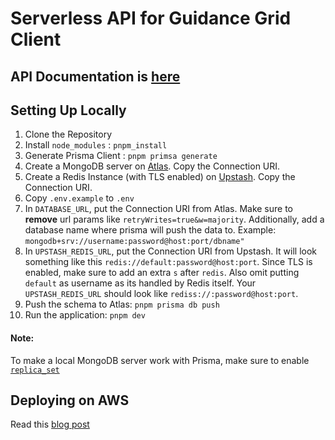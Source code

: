 # Serverless API for Guidance Grid Client


## API Documentation is [here](https://app.swaggerhub.com/apis-docs/JAYDEEPJD8914/test/1.0.0#/)

## Setting Up Locally

1. Clone the Repository
2. Install `node_modules` : `pnpm_install`
3. Generate Prisma Client : `pnpm primsa generate`
4. Create a MongoDB server on [Atlas](https://www.mongodb.com/atlas/database). Copy the Connection URI.
5. Create a Redis Instance (with TLS enabled) on [Upstash](https://upstash.com/). Copy the Connection URI.
6. Copy `.env.example` to `.env`
7. In `DATABASE_URL`, put the Connection URI from Atlas. Make sure to **remove** url params like `retryWrites=true&w=majority`. Additionally, add a database name where prisma will push the data to. Example: `mongodb+srv://username:password@host:port/dbname"`
8. In `UPSTASH_REDIS_URL`, put the Connection URI from Upstash. It will look something like this `redis://default:password@host:port`. Since TLS is enabled, make sure to add an extra `s` after `redis`. Also omit putting `default` as username as its handled by Redis itself. Your `UPSTASH_REDIS_URL` should look like `rediss://:password@host:port`.
9. Push the schema to Atlas: `pnpm prisma db push`
10. Run the application: `pnpm dev`


#### Note:

To make a local MongoDB server work with Prisma, make sure to enable [`replica_set`](https://github.com/prisma/prisma/issues/8266#issuecomment-1133644139)

## Deploying on AWS

Read this [blog post](https://jdeep.tech/posts/post-006)
